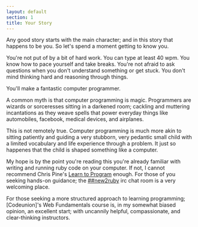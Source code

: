 ```yaml
---
layout: default
section: 1
title: Your Story
---
```

Any good story starts with the main character; and in this story
that happens to be you. So let's spend a moment getting to know
you.

You're not put of by a bit of hard work. You can type at least 40
wpm. You know how to pace yourself and take breaks. You're not
afraid to ask questions when you don't understand something or get
stuck. You don't mind thinking hard and reasoning through things.

You'll make a fantastic computer programmer.

A common myth is that computer programming is magic. Programmers are wizards or
sorceresses sitting in a darkened room; cackling and muttering incantations as
they weave spells that power everyday things like automobiles, facebook,
medical devices, and airplanes.

This is not remotely true. Computer programming is much more akin to sitting
patiently and guiding a very stubborn, very pedantic small child with a limited
vocabulary and life experience through a problem. It just so happenes that the
child is shaped something like a computer.

My hope is by the point you're reading this you're already familiar with
writing and running ruby code on your computer. If not, I cannot recommend
Chris Pine's [Learn to Program](https://pine.fm/LearnToProgram/) enough. For
those of you seeking hands-on guidance; the
[##new2ruby](http://webchat.freenode.net) irc chat room is a very welcoming place.

For those seeking a more structured approach to learning programming;
[Codeunion]'s Web Fundamentals course is, in my somewhat biased opinion, an
excellent start; with uncannily helpful, compassionate, and clear-thinking
instructors.
